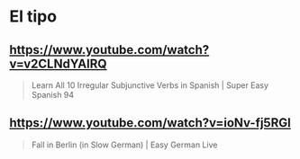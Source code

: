 # El tipo

## https://www.youtube.com/watch?v=v2CLNdYAlRQ

> Learn All 10 Irregular Subjunctive Verbs in Spanish | Super Easy Spanish 94

## https://www.youtube.com/watch?v=ioNv-fj5RGI

> Fall in Berlin (in Slow German) | Easy German Live 
